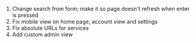 1. Change search from form; make it so page doesn't refresh when enter is pressed
2. Fix mobile view on home page, account view and settings
3. Fix absolute URLs for services
4. Add custom admin view
